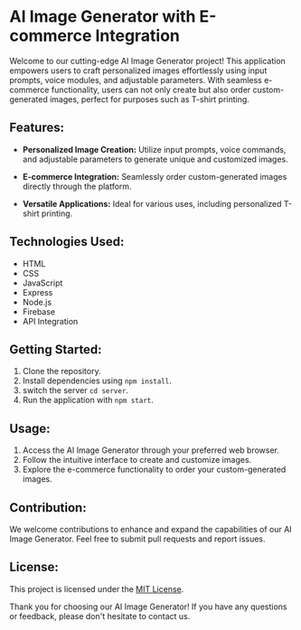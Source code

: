 # AI Image Generator with E-commerce Integration

Welcome to our cutting-edge AI Image Generator project! This application empowers users to craft personalized images effortlessly using input prompts, voice modules, and adjustable parameters. With seamless e-commerce functionality, users can not only create but also order custom-generated images, perfect for purposes such as T-shirt printing.

## Features:

- **Personalized Image Creation:** Utilize input prompts, voice commands, and adjustable parameters to generate unique and customized images.
  
- **E-commerce Integration:** Seamlessly order custom-generated images directly through the platform.
  
- **Versatile Applications:** Ideal for various uses, including personalized T-shirt printing.

## Technologies Used:

- HTML
- CSS
- JavaScript
- Express
- Node.js
- Firebase
- API Integration

## Getting Started:

1. Clone the repository.
2. Install dependencies using `npm install`.
3. switch the server `cd server`.
4. Run the application with `npm start`.

## Usage:

1. Access the AI Image Generator through your preferred web browser.
2. Follow the intuitive interface to create and customize images.
3. Explore the e-commerce functionality to order your custom-generated images.

## Contribution:

We welcome contributions to enhance and expand the capabilities of our AI Image Generator. Feel free to submit pull requests and report issues.

## License:

This project is licensed under the [MIT License](LICENSE).

Thank you for choosing our AI Image Generator! If you have any questions or feedback, please don't hesitate to contact us.
